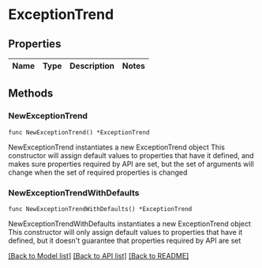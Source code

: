 # ExceptionTrend

## Properties

Name | Type | Description | Notes
------------ | ------------- | ------------- | -------------

## Methods

### NewExceptionTrend

`func NewExceptionTrend() *ExceptionTrend`

NewExceptionTrend instantiates a new ExceptionTrend object
This constructor will assign default values to properties that have it defined,
and makes sure properties required by API are set, but the set of arguments
will change when the set of required properties is changed

### NewExceptionTrendWithDefaults

`func NewExceptionTrendWithDefaults() *ExceptionTrend`

NewExceptionTrendWithDefaults instantiates a new ExceptionTrend object
This constructor will only assign default values to properties that have it defined,
but it doesn't guarantee that properties required by API are set


[[Back to Model list]](../README.md#documentation-for-models) [[Back to API list]](../README.md#documentation-for-api-endpoints) [[Back to README]](../README.md)


